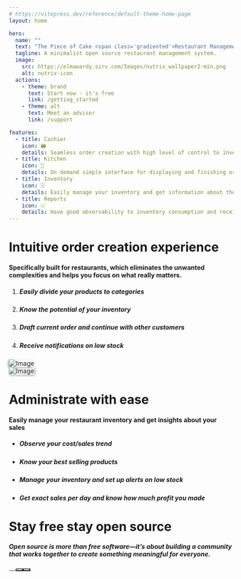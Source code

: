 ```yaml
---
# https://vitepress.dev/reference/default-theme-home-page
layout: home

hero:
  name: ""
  text: "The Piece of Cake <span class='gradiented'>Restaurant Management System</span>"
  tagline: A minimalist open source restaurant management system.
  image:
    src: https://elmawardy.sirv.com/Images/nutrix_wallpaper2-min.png
    alt: nutrix-icon
  actions:
    - theme: brand
      text: Start now - it's free
      link: /getting_started
    - theme: alt
      text: Meet an advisor
      link: /support

features:
  - title: Cashier
    icon: 🖨
    details: Seamless order creation with high level of control to inventory consumption
  - title: Kitchen
    icon: 🍳
    details: On demand simple interface for displaying and finishing orders, to be used inside the kitchen
  - title: Inventory
    icon: 🗄️
    details: Easily manage your inventory and get information about the low stock
  - title: Reports
    icon: 📈
    details: Have good observability to inventory consumption and receive alerts on low stock
---
```


<div class="grid pt-0 mt-6 py-6 px-0">
  <div class="col-12 lg:col-5 lg:pr-6 lg:pt-3">
    <h1>Intuitive <span class="gradiented">order creation</span> experience</h1>
    <h4 class="mt-3" style="color:var(--vp-c-text-2)">
      Specifically built for restaurants, which eliminates the unwanted complexities and helps you focus on what really matters.
    </h4>
    <ol>
      <li>
        <h5 style="color: var(--vp-c-text-2);">
          Easily divide your products to categories
        </h5>
      </li>
      <li>
        <h5 style="color: var(--vp-c-text-2);">
          Know the potential of your inventory
        </h5>
      </li>
      <li>
        <h5 style="color: var(--vp-c-text-2);">
          Draft current order and continue with other customers
        </h5>
      </li>
      <li>
        <h5 style="color: var(--vp-c-text-2);">
          Receive notifications on low stock
        </h5>
      </li>
    </ol>
  </div>
  <div class="col-12 lg:col-7 mt-3 lg:mt-0 flex justify-content-center align-items-center">
    <Image src="https://elmawardy.sirv.com/Images/nutrix_cashier3.png" style="box-shadow: -2px 2px 5px rgba(0, 0, 0, 0.3);" alt="Image" preview />
  </div>
</div>

<div class="grid pt-0 pb-6 pt-5 px-0">
  <div class="col-12 lg:col-7 mt-3 lg:mt-0 flex justify-content-center align-items-center">
    <Image src="https://elmawardy.sirv.com/Images/admin.png" style="box-shadow: 2px 2px 5px rgba(0, 0, 0, 0.3);" alt="Image" preview />
  </div>
  <div class="col-12 lg:col-5 lg:pl-6 lg:pt-3">
    <h1><span class="gradiented">Administrate</span> with ease</h1>
    <h4 class="mt-3" style="color:var(--vp-c-text-2)">
      Easily manage your restaurant inventory and get insights about your sales
    </h4>
    <ul>
      <li>
        <h5 style="color: var(--vp-c-text-2);">
          Observe your cost/sales trend
        </h5>
      </li>
      <li>
        <h5 style="color: var(--vp-c-text-2);">
          Know your best selling products
        </h5>
      </li>
      <li>
        <h5 style="color: var(--vp-c-text-2);">
          Manage your inventory and set up alerts on low stock
        </h5>
      </li>
      <li>
        <h5 style="color: var(--vp-c-text-2);">
          Get exact sales per day and know how much profit you made
        </h5>
      </li>
    </ul>
  </div>
</div>


<div class="grid md:p-5 mt-3">
  <div class="col-12 md:col-6">
      <h1>Stay<span class="gradiented"> free</span> stay open source</h1>
      <h5 class="mt-3" style="color:var(--vp-c-text-2)">
          Open source is more than free software—it’s about building a community that works together to create something meaningful for everyone.
      </h5>
  </div>
  <div class="col-12 flex m-0 mt-2 p-0">
    <a href="https://github.com/nutrixpos/">
      <Button style="background-color: var(--vp-c-brand); border-color:var(--vp-c-brand);color:var(--vp-button-brand-text)" rounded label="Contribute" icon="pi pi-github" size="small" class="mx-1"/>
    </a>
    <a href="https://t.me/nutrixpos">
      <Button style="color:#3390EC;background-color:white;" severity="secondary" rounded label="Connect" icon="pi pi-telegram" size="small" class="mx-1"/>
    </a>
    <a href="/sponsor.html">
      <Button style="color:#F15669;background-color:white;" severity="secondary" rounded label="Sponsor" icon="pi pi-heart" size="small" class="mx-1"/>
    </a>
  </div>
</div>

